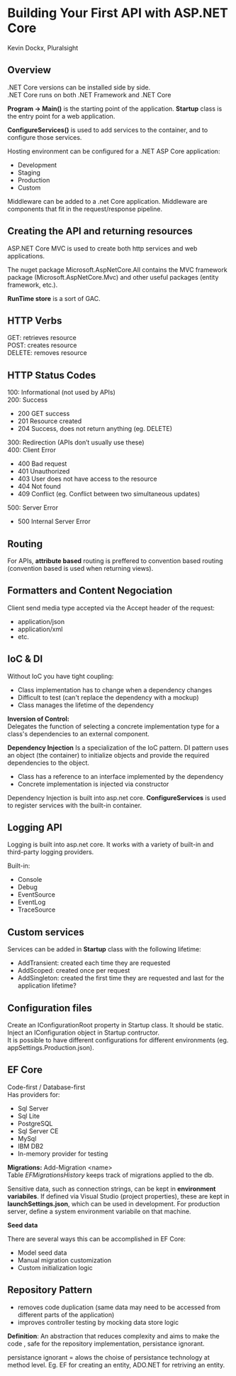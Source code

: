 ﻿# Building Your First API with ASP.NET Core
Kevin Dockx, Pluralsight  

## Overview

.NET Core versions can be installed side by side.  
.NET Core runs on both .NET Framework and .NET Core  

**Program -> Main()** is the starting point of the application. **Startup** class is the entry point for a web application.

**ConfigureServices()** is used to add services to the container, and to configure those services.

Hosting environment can be configured for a .NET ASP Core application:
- Development
- Staging
- Production  
- Custom

Middleware can be added to a .net Core application. Middleware are components that fit in the request/response pipeline.

## Creating the API and returning resources

ASP.NET Core MVC is used to create both http services and web applications.  

The nuget package Microsoft.AspNetCore.All contains the MVC framework package (Microsoft.AspNetCore.Mvc) and other useful packages (entity framework, etc.).

**RunTime store** is a sort of GAC.

## HTTP Verbs

GET: retrieves resource  
POST: creates resource  
DELETE: removes resource

## HTTP Status Codes

100: Informational (not used by APIs)  
200: Success  
- 200 GET success
- 201 Resource created
- 204 Success, does not return anything (eg. DELETE)  

300: Redirection (APIs don’t usually use these)  
400: Client Error
- 400 Bad request
- 401 Unauthorized
- 403 User does not have access to the resource
- 404 Not found
- 409 Conflict (eg. Conflict between two simultaneous updates)

500: Server Error
- 500 Internal Server Error

## Routing

For APIs, **attribute based** routing is preffered to convention based routing (convention based is used when returning views).

## Formatters and Content Negociation

Client send media type accepted via the Accept header of the request:
- application/json
- application/xml
- etc.

## IoC & DI

Without IoC you have tight coupling:
- Class implementation has to change when a dependency changes
- Difficult to test (can't replace the dependency with a mockup)
- Class manages the lifetime of the dependency

**Inversion of Control:**  
Delegates the function of selecting a concrete implementation type for a class's dependencies
to an external component.

**Dependency Injection**
Is a specialization of the IoC pattern. DI pattern uses an object (the container)
to initialize objects and provide the required dependencies to the object.
- Class has a reference to an interface implemented by the dependency
- Concrete implementation is injected via constructor

Dependency Injection is built into asp.net core. **ConfigureServices** is used 
to register services with the built-in container.

## Logging API

Logging is built into asp.net core. It works with a variety of built-in and 
third-party logging providers.

Built-in:
- Console
- Debug
- EventSource
- EventLog
- TraceSource

## Custom services

Services can be added in **Startup** class with the following lifetime:
- AddTransient: created each time they are requested
- AddScoped: created once per request
- AddSingleton: created the first time they are requested and last for the 
application lifetime?

## Configuration files
Create an IConfigurationRoot property in Startup class. It should be static.
Inject an IConfiguration object in Startup contructor.  
It is possible to have different configurations for different 
environments (eg. appSettings.Production.json).

## EF Core
Code-first / Database-first  
Has providers for:
 - Sql Server
 - Sql Lite
 - PostgreSQL
 - Sql Server CE
 - MySql
 - IBM DB2
 - In-memory provider for testing

**Migrations:**
Add-Migration \<name>  
Table _EFMigrationsHistory_ keeps track of migrations applied to the db.

Sensitive data, such as connection strings, can be kept in **environment variabiles**.
If defined via Visual Studio (project properties), these are kept in **launchSettings.json**,
which can be used in development. For production server, define a system 
environment variabile on that machine.

**Seed data**

There are several ways this can be accomplished in EF Core:
- Model seed data
- Manual migration customization
- Custom initialization logic

## Repository Pattern

- removes code duplication (same data may need to be accessed from different parts
of the application)
- improves controller testing by mocking data store logic

**Definition**: An abstraction that reduces complexity and aims to make the code
, safe for the repository implementation, persistance ignorant.

persistance ignorant = alows the choise of persistance technology at method level.
Eg. EF for creating an entity, ADO.NET for retriving an entity.
